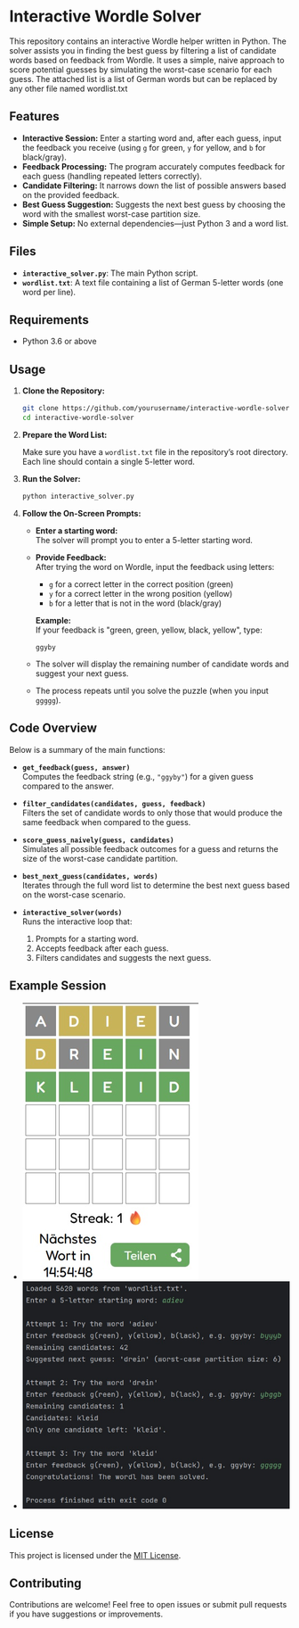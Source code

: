 # Interactive Wordle Solver

This repository contains an interactive Wordle helper written in Python. The solver assists you in finding the best guess by filtering a list of candidate words based on feedback from Wordle. It uses a simple, naive approach to score potential guesses by simulating the worst-case scenario for each guess. The attached list is a list of German words but can be replaced by any other file named wordlist.txt

## Features

- **Interactive Session:** Enter a starting word and, after each guess, input the feedback you receive (using `g` for green, `y` for yellow, and `b` for black/gray).
- **Feedback Processing:** The program accurately computes feedback for each guess (handling repeated letters correctly).
- **Candidate Filtering:** It narrows down the list of possible answers based on the provided feedback.
- **Best Guess Suggestion:** Suggests the next best guess by choosing the word with the smallest worst-case partition size.
- **Simple Setup:** No external dependencies—just Python 3 and a word list.

## Files

- **`interactive_solver.py`**: The main Python script.
- **`wordlist.txt`**: A text file containing a list of German 5-letter words (one word per line).

## Requirements

- Python 3.6 or above

## Usage

1. **Clone the Repository:**

   ```bash
   git clone https://github.com/yourusername/interactive-wordle-solver.git
   cd interactive-wordle-solver
   ```

2. **Prepare the Word List:**

   Make sure you have a `wordlist.txt` file in the repository’s root directory. Each line should contain a single 5-letter word.

3. **Run the Solver:**

   ```bash
   python interactive_solver.py
   ```

4. **Follow the On-Screen Prompts:**

   - **Enter a starting word:**  
     The solver will prompt you to enter a 5-letter starting word.
   
   - **Provide Feedback:**  
     After trying the word on Wordle, input the feedback using letters:
     - `g` for a correct letter in the correct position (green)
     - `y` for a correct letter in the wrong position (yellow)
     - `b` for a letter that is not in the word (black/gray)
   
     **Example:**  
     If your feedback is "green, green, yellow, black, yellow", type:  
     ```
     ggyby
     ```

   - The solver will display the remaining number of candidate words and suggest your next guess.

   - The process repeats until you solve the puzzle (when you input `ggggg`).
  

## Code Overview

Below is a summary of the main functions:

- **`get_feedback(guess, answer)`**  
  Computes the feedback string (e.g., `"ggyby"`) for a given guess compared to the answer.

- **`filter_candidates(candidates, guess, feedback)`**  
  Filters the set of candidate words to only those that would produce the same feedback when compared to the guess.

- **`score_guess_naively(guess, candidates)`**  
  Simulates all possible feedback outcomes for a guess and returns the size of the worst-case candidate partition.

- **`best_next_guess(candidates, words)`**  
  Iterates through the full word list to determine the best next guess based on the worst-case scenario.

- **`interactive_solver(words)`**  
  Runs the interactive loop that:
  1. Prompts for a starting word.
  2. Accepts feedback after each guess.
  3. Filters candidates and suggests the next guess.

## Example Session


   - ![Wordle Solver Screenshot](wordle1.jpg)
   - ![Wordle Solver Screenshot](wordle2.jpg)


## License

This project is licensed under the [MIT License](LICENSE).

## Contributing

Contributions are welcome! Feel free to open issues or submit pull requests if you have suggestions or improvements.
